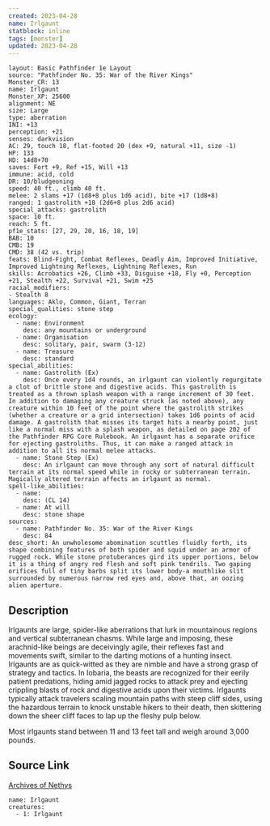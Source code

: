 ```yaml
---
created: 2023-04-28
name: Irlgaunt
statblock: inline
tags: [monster]
updated: 2023-04-28
---
```

```statblock
layout: Basic Pathfinder 1e Layout
source: "Pathfinder No. 35: War of the River Kings"
Monster_CR: 13
name: Irlgaunt
Monster_XP: 25600
alignment: NE
size: Large
type: aberration
INI: +13
perception: +21
senses: darkvision
AC: 29, touch 18, flat-footed 20 (dex +9, natural +11, size -1)
HP: 133
HD: 14d8+70
saves: Fort +9, Ref +15, Will +13
immune: acid, cold
DR: 10/bludgeoning
speed: 40 ft., climb 40 ft.
melee: 2 slams +17 (1d8+8 plus 1d6 acid), bite +17 (1d8+8)
ranged: 1 gastrolith +18 (2d6+8 plus 2d6 acid)
special_attacks: gastrolith
space: 10 ft.
reach: 5 ft.
pf1e_stats: [27, 29, 20, 16, 18, 19]
BAB: 10
CMB: 19
CMD: 38 (42 vs. trip)
feats: Blind-Fight, Combat Reflexes, Deadly Aim, Improved Initiative, Improved Lightning Reflexes, Lightning Reflexes, Run
skills: Acrobatics +26, Climb +33, Disguise +18, Fly +0, Perception +21, Stealth +22, Survival +21, Swim +25
racial_modifiers:
- Stealth 8
languages: Aklo, Common, Giant, Terran
special_qualities: stone step
ecology:
  - name: Environment
    desc: any mountains or underground
  - name: Organisation
    desc: solitary, pair, swarm (3-12)
  - name: Treasure
    desc: standard
special_abilities:
  - name: Gastrolith (Ex)
    desc: Once every 1d4 rounds, an irlgaunt can violently regurgitate a clot of brittle stone and digestive acids. This gastrolith is treated as a thrown splash weapon with a range increment of 30 feet. In addition to damaging any creature struck (as noted above), any creature within 10 feet of the point where the gastrolith strikes (whether a creature or a grid intersection) takes 1d6 points of acid damage. A gastrolith that misses its target hits a nearby point, just like a normal miss with a splash weapon, as detailed on page 202 of the Pathfinder RPG Core Rulebook. An irlgaunt has a separate orifice for ejecting gastroliths. Thus, it can make a ranged attack in addition to all its normal melee attacks.
  - name: Stone Step (Ex)
    desc: An irlgaunt can move through any sort of natural difficult terrain at its normal speed while in rocky or subterranean terrain. Magically altered terrain affects an irlgaunt as normal.
spell-like_abilities:
  - name:
    desc: (CL 14)
  - name: At will
    desc: stone shape
sources:
  - name: Pathfinder No. 35: War of the River Kings
    desc: 84
desc_short: An unwholesome abomination scuttles fluidly forth, its shape combining features of both spider and squid under an armor of rugged rock. While stone protuberances gird its upper portions, below it is a thing of angry red flesh and soft pink tendrils. Two gaping orifices full of tiny barbs split its lower body-a mouthlike slit surrounded by numerous narrow red eyes and, above that, an oozing alien aperture.
```
## Description
Irlgaunts are large, spider-like aberrations that lurk in mountainous regions and vertical subterranean chasms. While large and imposing, these arachnid-like beings are deceivingly agile, their reflexes fast and movements swift, similar to the darting motions of a hunting insect. Irlgaunts are as quick-witted as they are nimble and have a strong grasp of strategy and tactics. In Iobaria, the beasts are recognized for their eerily patient predations, hiding amid jagged rocks to attack prey and ejecting crippling blasts of rock and digestive acids upon their victims. Irlgaunts typically attack travelers scaling mountain paths with steep cliff sides, using the hazardous terrain to knock unstable hikers to their death, then skittering down the sheer cliff faces to lap up the fleshy pulp below.

Most irlgaunts stand between 11 and 13 feet tall and weigh around 3,000 pounds.
## Source Link
[Archives of Nethys](https://aonprd.com/MonsterDisplay.aspx?ItemName=Irlgaunt)
```encounter-table
name: Irlgaunt
creatures:
  - 1: Irlgaunt
```
